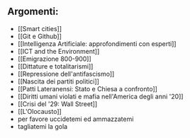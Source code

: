 ## Argomenti:
- [[Smart cities]]
- [[Git e Github]]
- [[Intelligenza Artificiale: approfondimenti con esperti]]
- [[ICT and the Environment]]
- [[Emigrazione 800-900]]
- [[Dittature e totalitarismi]]
- [[Repressione dell'antifascismo]]
- [[Nascita dei partiti politici]]
- [[Patti Lateranensi: Stato e Chiesa a confronto]]
- [[Diritti umani violati e mafia nell'America degli anni '20]]
- [[Crisi del '29: Wall Street]]
- [[L'Olocausto]]
- per favore uccidetemi ed ammazzatemi
- tagliatemi la gola